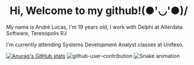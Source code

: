 <h1 align="center"> Hi, Welcome to my github!(●'◡'●)/</h1>
<p>My name is André Lucas, I'm 19 years old, I work with Delphi at Alterdata Software, Teresópolis RJ<p>
<p>I'm currently attending Systems Development Analyst classes at Unifeso.</p>

[![Anurag's GitHub stats](https://github-readme-stats.vercel.app/api?username=Andre-Lucas-093&theme=dracula)](https://github.com/anuraghazra/github-readme-stats)
![github-user-contribution](https://user-images.githubusercontent.com/60665937/222279416-782b661a-c855-4c66-b30b-400ba5c941a4.svg)
![Snake animation](https://github.com/Andre-Lucas-093/Andre-Lucas-093/blob/output/github-contribution-grid-snake.svg)
